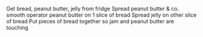 Get bread, peanut butter, jelly from fridge
Spread peanut butter & co. smooth operator peanut butter on 1 slice of bread
Spread jelly on other slice of bread
Put pieces of bread together so jam and peanut butter are touching
